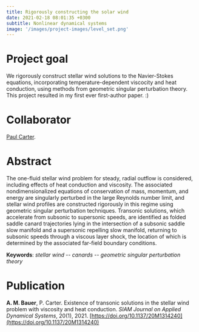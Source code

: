 ```yaml
---
title: Rigorously constructing the solar wind
date: 2021-02-18 08:01:35 +0300
subtitle: Nonlinear dynamical systems
image: '/images/project-images/level_set.png'
---
```


# Project goal 
We rigorously construct stellar wind solutions to the Navier-Stokes equations, incorporating temperature-dependent viscocity and heat conduction, using methods from geometric singular perturbation theory. This project resulted in my first ever first-author paper. :)

# Collaborator
[Paul Carter](https://www.math.uci.edu/~pacarter/).

# Abstract
The one-fluid stellar wind problem for steady, radial outflow is considered, including effects of heat conduction and viscosity. The associated nondimensionalized equations of conservation of mass, momentum, and energy are singularly perturbed in the large Reynolds number limit, and stellar wind profiles are constructed rigorously in this regime using geometric singular perturbation techniques. Transonic solutions, which accelerate from subsonic to supersonic speeds, are identified as folded saddle canard trajectories lying in the intersection of a subsonic saddle slow manifold and a supersonic repelling slow manifold, returning to subsonic speeds through a viscous layer shock, the location of which is determined by the associated far-field boundary conditions.

**Keywords**: _stellar wind_ -- _canards_ -- _geometric singular perturbation theory_

# Publication
**A. M. Bauer**, P. Carter. Existence of transonic solutions in the stellar wind problem with viscosity and heat conduction. _SIAM Journal on Applied Dynamical Systems_, 20(1), 2021. [https://doi.org/10.1137/20M1314240](https://doi.org/10.1137/20M1314240)